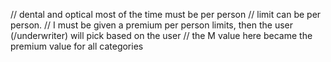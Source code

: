 // dental and optical most of the time must be per person
// limit can be per person.
// I must be given a premium per person limits, then the user (/underwriter) will pick based on the user
// the M value here became the premium value for all categories
